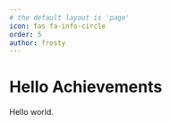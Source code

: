 ```yaml
---
# the default layout is 'page'
icon: fas fa-info-circle
order: 5
author: frosty
---
```


# Hello Achievements

Hello world.
